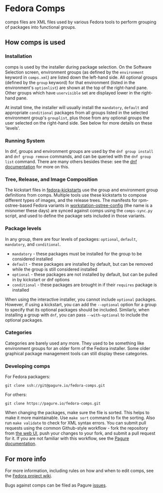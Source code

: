 # Fedora Comps #

comps files are XML files used by various Fedora tools to perform grouping of packages into functional groups.

## How comps is used ##

### Installation ###

comps is used by the installer during package selection. On the Software Selection screen, environment groups (as defined by the `environment` keyword in `comps.xml`) are listed down the left-hand side. All optional groups (defined by the `group` keyword) for that environment (listed in the environment's `optionlist`) are shown at the top of the right-hand pane. Other groups which have `uservisible` set are displayed lower in the right-hand pane.

At install time, the installer will usually install the `mandatory`, `default` and appropriate `conditional` packages from all groups listed in the selected environment group's `grouplist`, plus those from any optional groups the user selected on the right-hand side. See below for more details on these 'levels'.

### Running System ###

In dnf, groups and environment groups are used by the `dnf group install` and `dnf group remove` commands, and can be queried with the `dnf group list` command. There are many others besides these: see the [dnf documentation](https://dnf.readthedocs.io/en/latest/index.html) for more on this.

### Tree, Release, and Image Composition ###

The kickstart files in [fedora-kickstarts](https://pagure.io/fedora-kickstarts.git) use the group and environment group definitions from comps. Multiple tools use these kickstarts to compose different types of images, and the release trees. The manifests for rpm-ostree-based Fedora variants in [workstation-ostree-config](https://pagure.io/workstation-ostree-config) (the name is a misnomer these days) are synced against comps using the `comps-sync.py` script, and used to define the package sets included in those variants.

### Package levels ###

In any group, there are four levels of packages: `optional`, `default`, `mandatory`, and `conditional`.

 * `mandatory` - these packages must be installed for the group to be considered installed
 * `default` - these packages are installed by default, but can be removed while the group is still considered installed
 * `optional` - these packages are not installed by default, but can be pulled in by kickstart or dnf options
 * `conditional` - these packages are brought in if their `requires` package is installed

When using the interactive installer, you cannot include `optional` packages. However, if using a kickstart, you can add the `--optional` option for a group to specify that its optional packages should be included. Similarly, when installing a group with `dnf`, you can pass `--with-optional` to include the optional packages.

### Categories ###

Categories are barely used any more. They used to be something like environment groups for an older form of the Fedora installer. Some older graphical package management tools can still display these categories.

### Developing comps ###

For Fedora packagers:

    git clone ssh://git@pagure.io/fedora-comps.git

For others:

    git clone https://pagure.io/fedora-comps.git

When changing the packages, make sure the file is sorted. This helps to make it more maintainable. Use `make sort` command to fix the sorting. Also run `make validate` to check for XML syntax errors. You can submit pull requests using the common Github-style workflow - fork the repository from [the web UI](https://pagure.io/fedora-comps), push your changes to your fork, and submit a pull request for it. If you are not familiar with this workflow, see the [Pagure documentation](https://docs.pagure.org/pagure/usage/pull_requests.html).

## For more info ##

For more information, including rules on how and when to edit comps, see the [Fedora project wiki](https://fedoraproject.org/wiki/How_to_use_and_edit_comps.xml_for_package_groups).

Bugs against comps can be filed as Pagure [issues](https://pagure.io/fedora-comps/issues).
